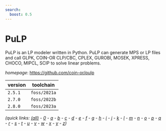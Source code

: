 ```yaml
---
search:
  boost: 0.5
---
```

# PuLP

PuLP is an LP modeler written in Python. PuLP can generate MPS or LP files and call GLPK, COIN-OR CLP/CBC, CPLEX, GUROBI, MOSEK, XPRESS, CHOCO, MIPCL, SCIP to solve linear problems.

*homepage*: <https://github.com/coin-or/pulp>

version | toolchain
--------|----------
``2.5.1`` | ``foss/2021a``
``2.7.0`` | ``foss/2022b``
``2.8.0`` | ``foss/2023a``


*(quick links: [(all)](../index.md) - [0](../0/index.md) - [a](../a/index.md) - [b](../b/index.md) - [c](../c/index.md) - [d](../d/index.md) - [e](../e/index.md) - [f](../f/index.md) - [g](../g/index.md) - [h](../h/index.md) - [i](../i/index.md) - [j](../j/index.md) - [k](../k/index.md) - [l](../l/index.md) - [m](../m/index.md) - [n](../n/index.md) - [o](../o/index.md) - [p](../p/index.md) - [q](../q/index.md) - [r](../r/index.md) - [s](../s/index.md) - [t](../t/index.md) - [u](../u/index.md) - [v](../v/index.md) - [w](../w/index.md) - [x](../x/index.md) - [y](../y/index.md) - [z](../z/index.md))*

